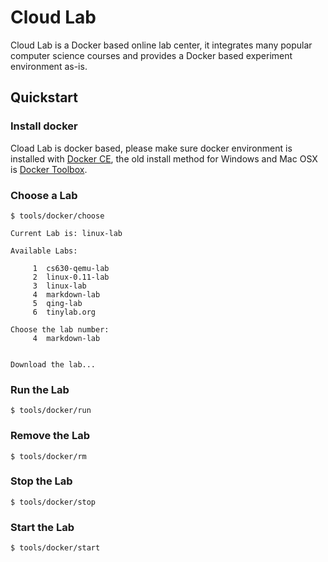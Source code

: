 
# Cloud Lab

Cloud Lab is a Docker based online lab center, it integrates many popular computer
science courses and provides a Docker based experiment environment as-is.

## Quickstart

### Install docker

Cload Lab is docker based, please make sure docker environment is installed with [Docker CE](https://store.docker.com/search?type=edition&offering=community), the old install method for Windows and Mac OSX is [Docker Toolbox](https://www.docker.com/docker-toolbox).

### Choose a Lab

    $ tools/docker/choose

    Current Lab is: linux-lab

    Available Labs:

         1	cs630-qemu-lab
         2	linux-0.11-lab
         3	linux-lab
         4	markdown-lab
         5	qing-lab
         6	tinylab.org

    Choose the lab number:
         4	markdown-lab


    Download the lab...

### Run the Lab

    $ tools/docker/run

### Remove the Lab

    $ tools/docker/rm

### Stop the Lab

    $ tools/docker/stop

### Start the Lab

    $ tools/docker/start
